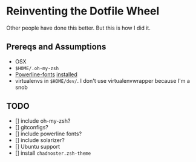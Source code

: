 # Reinventing the Dotfile Wheel
Other people have done this better. But this is how I did it.

## Prereqs and Assumptions
- OSX
- `$HOME/.oh-my-zsh`
- [Powerline-fonts][powerline-fonts] [installed][powerline-fonts-install]
- virtualenvs in `$HOME/dev/`. I don't use virtualenvwrapper because I'm a snob

## TODO
- [] include oh-my-zsh?
- [] gitconfigs?
- [] include powerline fonts?
- [] include solarizer?
- [] Ubuntu support
- [] install `chadnoster.zsh-theme`


[powerline-fonts]: https://github.com/Lokaltog/powerline-fonts
[powerline-fonts-install]: https://powerline.readthedocs.org/en/latest/installation/linux.html#font-installation
